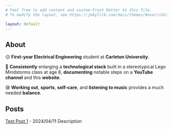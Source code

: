 ```yaml
---
# Feel free to add content and custom Front Matter to this file.
# To modify the layout, see https://jekyllrb.com/docs/themes/#overriding-theme-defaults

layout: default 
---
```


## About

😌 **First-year Electrical Engineering** student at **Carleton University**.

🤔 **Consistently** enlarging a **technological stack** built in a stereotypical Lego Mindstorms class at age 8, **documenting** notable steps on a **YouTube channel** and this **website**.  

😅 **Working out**, **sports**, **self-care**, and **listening to music** provides a much needed **balance**.

## Posts 

[Test Post 1](/) - 2024/04/11
Description

